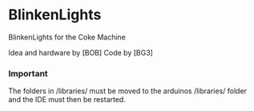 # BlinkenLights


BlinkenLights for the Coke Machine

Idea and hardware by [BOB]
Code by [BG3]

### Important
The folders in /libraries/ must be moved to the arduinos /libraries/ folder and the IDE must then be restarted.
